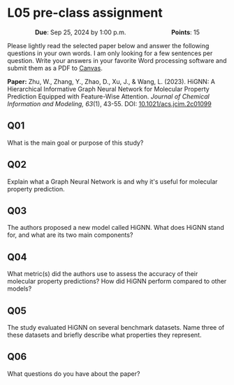 # L05 pre-class assignment

<p style="text-align: center;">
 <object hspace="50">
 <strong>Due</strong></a>: Sep 25, 2024 by 1:00 p.m.
 </object>
 <object hspace="50">
 <strong>Points</strong></a>: 15
 </object>
</p>

Please lightly read the selected paper below and answer the following questions in your own words.
I am only looking for a few sentences per question.
Write your answers in your favorite Word processing software and submit them as a PDF to [Canvas](https://canvas.pitt.edu/courses/267146).

**Paper:** Zhu, W., Zhang, Y., Zhao, D., Xu, J., & Wang, L. (2023). HiGNN: A Hierarchical Informative Graph Neural Network for Molecular Property Prediction Equipped with Feature-Wise Attention. *Journal of Chemical Information and Modeling, 63*(1), 43-55. DOI: [10.1021/acs.jcim.2c01099](https://doi.org/10.1021/acs.jcim.2c01099)

## Q01

What is the main goal or purpose of this study?

## Q02

Explain what a Graph Neural Network is and why it's useful for molecular property prediction.

## Q03

The authors proposed a new model called HiGNN.
What does HiGNN stand for, and what are its two main components?

## Q04

What metric(s) did the authors use to assess the accuracy of their molecular property predictions?
How did HiGNN perform compared to other models?

## Q05

The study evaluated HiGNN on several benchmark datasets.
Name three of these datasets and briefly describe what properties they represent.

## Q06

What questions do you have about the paper?
